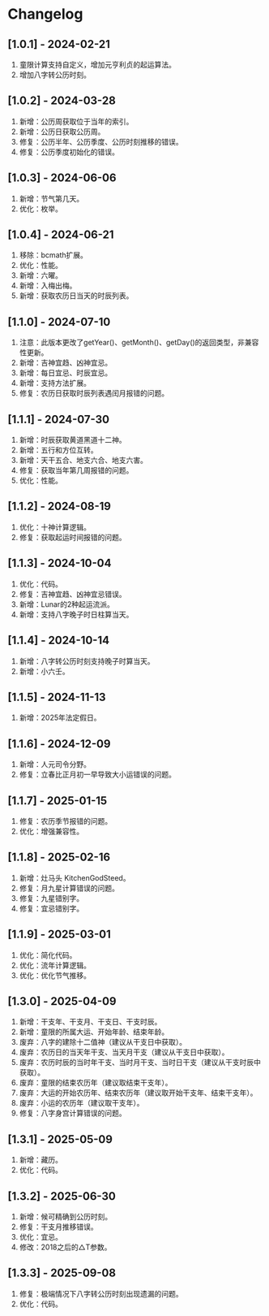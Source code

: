 # Changelog

## [1.0.1] - 2024-02-21
1. 童限计算支持自定义，增加元亨利贞的起运算法。
2. 增加八字转公历时刻。

## [1.0.2] - 2024-03-28
1. 新增：公历周获取位于当年的索引。
2. 新增：公历日获取公历周。
3. 修复：公历半年、公历季度、公历时刻推移的错误。
4. 修复：公历季度初始化的错误。

## [1.0.3] - 2024-06-06
1. 新增：节气第几天。
2. 优化：枚举。

## [1.0.4] - 2024-06-21
1. 移除：bcmath扩展。
2. 优化：性能。
3. 新增：六曜。
4. 新增：入梅出梅。
5. 新增：获取农历日当天的时辰列表。

## [1.1.0] - 2024-07-10
1. 注意：此版本更改了getYear()、getMonth()、getDay()的返回类型，非兼容性更新。
2. 新增：吉神宜趋、凶神宜忌。
3. 新增：每日宜忌、时辰宜忌。
4. 新增：支持方法扩展。
5. 修复：农历日获取时辰列表遇闰月报错的问题。

## [1.1.1] - 2024-07-30
1. 新增：时辰获取黄道黑道十二神。
2. 新增：五行和方位互转。
3. 新增：天干五合、地支六合、地支六害。
4. 修复：获取当年第几周报错的问题。
5. 优化：性能。

## [1.1.2] - 2024-08-19
1. 优化：十神计算逻辑。
2. 修复：获取起运时间报错的问题。

## [1.1.3] - 2024-10-04
1. 优化：代码。
2. 修复：吉神宜趋、凶神宜忌错误。
3. 新增：Lunar的2种起运流派。 
4. 新增：支持八字晚子时日柱算当天。

## [1.1.4] - 2024-10-14
1. 新增：八字转公历时刻支持晚子时算当天。
2. 新增：小六壬。

## [1.1.5] - 2024-11-13
1. 新增：2025年法定假日。

## [1.1.6] - 2024-12-09
1. 新增：人元司令分野。
2. 修复：立春比正月初一早导致大小运错误的问题。

## [1.1.7] - 2025-01-15
1. 修复：农历季节报错的问题。
2. 优化：增强兼容性。

## [1.1.8] - 2025-02-16
1. 新增：灶马头 KitchenGodSteed。
2. 修复：月九星计算错误的问题。
3. 修复：九星错别字。
4. 修复：宜忌错别字。

## [1.1.9] - 2025-03-01
1. 优化：简化代码。
2. 优化：流年计算逻辑。
3. 优化：优化节气推移。

## [1.3.0] - 2025-04-09
1. 新增：干支年、干支月、干支日、干支时辰。
2. 新增：童限的所属大运、开始年龄、结束年龄。
3. 废弃：八字的建除十二值神（建议从干支日中获取）。
4. 废弃：农历日的当天年干支、当天月干支（建议从干支日中获取）。
5. 废弃：农历时辰的当时年干支、当时月干支、当时日干支（建议从干支时辰中获取）。
6. 废弃：童限的结束农历年（建议取结束干支年）。
7. 废弃：大运的开始农历年、结束农历年（建议取开始干支年、结束干支年）。
8. 废弃：小运的农历年（建议取干支年）。
9. 修复：八字身宫计算错误的问题。

## [1.3.1] - 2025-05-09
1. 新增：藏历。
2. 优化：代码。

## [1.3.2] - 2025-06-30
1. 新增：候可精确到公历时刻。
2. 修复：干支月推移错误。
3. 优化：宜忌。
4. 修改：2018之后的△T参数。

## [1.3.3] - 2025-09-08
1. 修复：极端情况下八字转公历时刻出现遗漏的问题。
2. 优化：代码。
